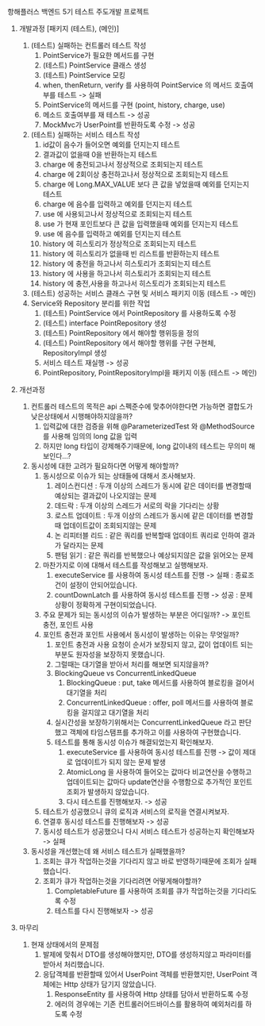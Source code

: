 항해플러스 백엔드 5기 테스트 주도개발 프로젝트
1. 개발과정 [패키지 (테스트), (메인)]
    1. (테스트) 실패하는 컨트롤러 테스트 작성
        1. PointService가 필요한 메서드를 구현
        2. (테스트) PointService 클래스 생성
        3. (테스트) PointService 모킹
        4. when, thenReturn, verify 를 사용하여 PointService 의 메서드 호출여부를 테스트 -> 실패
        5. PointService의 메서드를 구현 (point, history, charge, use)
        6. 메소드 호출여부를 재 테스트 -> 성공
        7. MockMvc가 UserPoint를 반환하도록 수정 -> 성공
    2. (테스트) 실패하는 서비스 테스트 작성
        1. id값이 음수가 들어오면 예외를 던지는지 테스트
        2. 결과값이 없을때 0을 반환하는지 테스트
        3. charge 에 충전되고나서 정상적으로 조회되는지 테스트
        4. charge 에 2회이상 충전하고나서 정상적으로 조회되는지 테스트
        5. charge 에 Long.MAX_VALUE 보다 큰 값을 넣었을때 예외를 던지는지 테스트
        6. charge 에 음수를 입력하고 예외를 던지는지 테스트
        7. use 에 사용되고나서 정상적으로 조회되는지 테스트
        8. use 가 현재 포인트보다 큰 값을 입력했을때 예외를 던지는지 테스트
        9. use 에 음수를 입력하고 예외를 던지는지 테스트
        10. history 에 히스토리가 정상적으로 조회되는지 테스트
        11. history 에 히스토리가 없을때 빈 리스트를 반환하는지 테스트
        12. history 에 충전을 하고나서 히스토리가 조회되는지 테스트
        13. history 에 사용을 하고나서 히스토리가 조회되는지 테스트
        14. history 에 충전,사용을 하고나서 히스토리가 조회되는지 테스트
    3. (테스트) 성공하는 서비스 클래스 구현 및 서비스 패키지 이동 (테스트 -> 메인)
    4. Service와 Repository 분리를 위한 작업
       1. (테스트) PointService 에서 PointRepository 를 사용하도록 수정
       2. (테스트) interface PointRepository 생성
       3. (테스트) PointRepository 에서 해야할 행위등을 정의
       4. (테스트) PointRepository 에서 해야할 행위를 구현 구현체, RepositoryImpl 생성
       5. 서비스 테스트 재실행 -> 성공
       6. PointRepository, PointRepositoryImpl을 패키지 이동 (테스트 -> 메인)

2. 개선과정
   1. 컨트롤러 테스트의 목적은 api 스펙준수에 맞추어야한다면 가능하면 결합도가 낮은상태에서 시행해야하지않을까?
      1. 입력값에 대한 검증을 위해 @ParameterizedTest 와 @MethodSource 를 사용해 임의의 long 값을 입력
      2. 하지만 long 타입이 강제해주기때문에, long 값이내의 테스트는 무의미 해보인다...?
   2. 동시성에 대한 고려가 필요하다면 어떻게 해야할까?
      1. 동시성으로 이슈가 되는 상태들에 대해서 조사해보자.
         1. 레이스컨디션 : 두개 이상의 스레드가 동시에 같은 데이터를 변경할때 예상되는 결과값이 나오지않는 문제
         2. 데드락 : 두개 이상의 스레드가 서로의 락을 기다리는 상황
         3. 로스트 업데이트 : 두개 이상의 스레드가 동시에 같은 데이터를 변경할때 업데이트값이 조회되지않는 문제
         4. 논 리피터블 리드 : 같은 쿼리를 반복할때 업데이트 쿼리로 인하여 결과가 달라지는 문제
         5. 팬텀 읽기 : 같은 쿼리를 반복했으나 예상되지않은 값을 읽어오는 문제
      2. 마찬가지로 이에 대해서 테스트를 작성해보고 실행해보자.
         1. executeService 를 사용하여 동시성 테스트를 진행 -> 실패 : 종료조건이 설정이 안되어있습니다.
         2. countDownLatch 를 사용하여 동시성 테스트를 진행 -> 성공 : 문제상황이 정확하게 구현이되었습니다.
      3. 주요 문제가 되는 동시성의 이슈가 발생하는 부분은 어디일까? -> 포인트 충전, 포인트 사용
      4. 포인트 충전과 포인트 사용에서 동시성이 발생하는 이유는 무엇일까?
         1. 포인트 충전과 사용 요청이 순서가 보장되지 않고, 값이 업데이트 되는 부분도 원자성을 보장하지 못했습니다.
         2. 그럴때는 대기열을 받아서 처리를 해보면 되지않을까?
         3. BlockingQueue vs ConcurrentLinkedQueue
            1. BlockingQueue : put, take 메서드를 사용하여 블로킹을 걸어서 대기열을 처리
            2. ConcurrentLinkedQueue : offer, poll 메서드를 사용하여 블로킹을 걸지않고 대기열을 처리
         4. 실시간성을 보장하기위해서는 ConcurrentLinkedQueue 라고 판단했고 객체에 타임스탬프를 추가하고 이를 사용하여 구현했습니다.
         5. 테스트를 통해 동시성 이슈가 해결되었는지 확인해보자.
            1. executeService 를 사용하여 동시성 테스트를 진행 -> 값이 제대로 업데이트가 되지 않는 문제 발생
            2. AtomicLong 을 사용하여 들어오는 값마다 비교연산을 수행하고 업데이트되는 값마다 update연산을 수행함으로 추가적인 포인트 조회가 발생하지 않았습니다.
            3. 다시 테스트를 진행해보자. -> 성공
      5. 테스트가 성공했으니 큐의 로직과 서비스의 로직을 연결시켜보자.
      6. 연결후 동시성 테스트를 진행해보자 -> 성공
      7. 동시성 테스트가 성공했으니 다시 서비스 테스트가 성공하는지 확인해보자 -> 실패
   3. 동시성을 개선했는데 왜 서비스 테스트가 실패했을까?
      1. 조회는 큐가 작업하는것을 기다리지 않고 바로 반영하기때문에 조회가 실패했습니다.
      2. 조회가 큐가 작업하는것을 기다리려면 어떻게해야할까?
         1. CompletableFuture 를 사용하여 조회를 큐가 작업하는것을 기다리도록 수정
         2. 테스트를 다시 진행해보자 -> 성공

3. 마무리
   1. 현재 상태에서의 문제점
      1. 발제에 맞춰서 DTO를 생성해야했지만, DTO를 생성하지않고 파라미터를 받아서 처리했습니다.
      2. 응답객체를 반환할때 있어서 UserPoint 객체를 반환했지만, UserPoint 객체에는 Http 상태가 담기지 않았습니다.
         1. ResponseEntity 를 사용하여 Http 상태를 담아서 반환하도록 수정
         2. 에러의 경우에는 기존 컨트롤러어드바이스를 활용하여 예외처리를 하도록 수정
